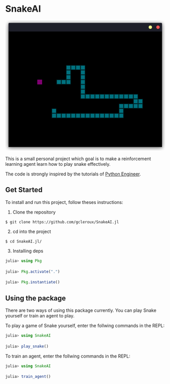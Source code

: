 # SnakeAI

![Image of a game of Snake](https://github.com/gcleroux/SnakeAI.jl/blob/main/assets/Snake.png "A Game of Snake")

This is a small personal project which goal is to make a reinforcement learning agent learn how to play snake effectively.

The code is strongly inspired by the tutorials of [Python Engineer](https://www.youtube.com/watch?v=PJl4iabBEz0&list=PLqnslRFeH2UrDh7vUmJ60YrmWd64mTTKV).

## Get Started
To install and run this project, follow theses instructions:

1. Clone the repository
```
$ git clone https://github.com/gcleroux/SnakeAI.jl
```

2. cd into the project
```
$ cd SnakeAI.jl/
```

3. Installing deps
```julia
julia> using Pkg

julia> Pkg.activate(".")

julia> Pkg.instantiate()
```

## Using the package
There are two ways of using this package currently. You can play Snake yourself or train an agent to play.

To play a game of Snake yourself, enter the follwing commands in the REPL:
```julia
julia> using SnakeAI

julia> play_snake()
```

To train an agent, enter the follwing commands in the REPL:
```julia
julia> using SnakeAI

julia> train_agent()
```
